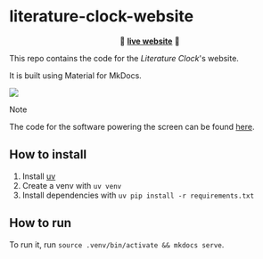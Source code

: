# literature-clock-website

<p align="center">🚀 <a href="https://literature-clock.arthurgassner.ch"><strong>live website</strong></a> 🚀</p>

This repo contains the code for the _Literature Clock_'s website.

It is built using Material for MkDocs. 

![](https://placehold.co/600x400)


> [!NOTE]  
> The code for the software powering the screen can be found [here](https://github.com/arthurgassner/literature-clock).

## How to install 

1. Install [uv](https://docs.astral.sh/uv/) 
2. Create a venv with `uv venv`
3. Install dependencies with `uv pip install -r requirements.txt`

## How to run

To run it, run `source .venv/bin/activate && mkdocs serve`.